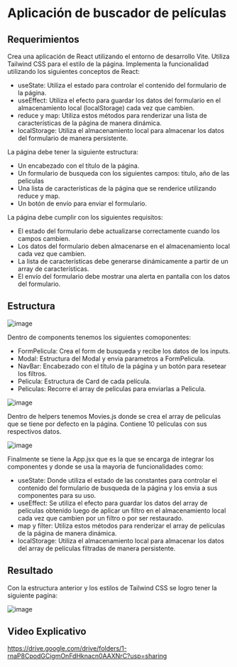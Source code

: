 # Aplicación de buscador de películas
## Requerimientos
Crea una aplicación de React utilizando el entorno de desarrollo Vite. Utiliza Tailwind CSS para el estilo de la página. Implementa la funcionalidad utilizando los siguientes conceptos de React:
* useState: Utiliza el estado para controlar el contenido del formulario de la página.
* useEffect: Utiliza el efecto para guardar los datos del formulario en el almacenamiento local (localStorage) cada vez que cambien.
* reduce y map: Utiliza estos métodos para renderizar una lista de características de la página de manera dinámica.
* localStorage: Utiliza el almacenamiento local para almacenar los datos del formulario de manera persistente.

La página debe tener la siguiente estructura:
* Un encabezado con el título de la página.
* Un formulario de busqueda con los siguientes campos: titulo, año de las peliculas
* Una lista de características de la página que se renderice utilizando reduce y map.
* Un botón de envío para enviar el formulario.

La página debe cumplir con los siguientes requisitos:
* El estado del formulario debe actualizarse correctamente cuando los campos cambien.
* Los datos del formulario deben almacenarse en el almacenamiento local cada vez que cambien.
* La lista de características debe generarse dinámicamente a partir de un array de características.
* El envío del formulario debe mostrar una alerta en pantalla con los datos del formulario.
## Estructura
![image](https://github.com/denisse989/Primer_Parcial/assets/60879365/ab28dc48-6021-41e2-bd0a-2dde1c3d6aa4)

Dentro de components tenemos los siguientes comoponentes:
* FormPelicula: Crea el form de busqueda y recibe los datos de los inputs.
* Modal: Estructura del Modal y envia parametros a FormPelicula.
* NavBar: Encabezado con el título de la página y un botón para resetear los filtros.
* Pelicula: Estructura de Card de cada película.
* Peliculas: Recorre el array de peliculas para enviarlas a Pelicula.

![image](https://github.com/denisse989/Primer_Parcial/assets/60879365/8ffcfbe3-01f3-4a12-b282-767e378dbaa8)

Dentro de helpers tenemos Movies.js donde se crea el array de peliculas que se tiene por defecto en la página. Contiene 10 películas con sus respectivos datos.

![image](https://github.com/denisse989/Primer_Parcial/assets/60879365/e67d63ee-4a48-41f9-9e89-d38c17c850d4)

Finalmente se tiene la App.jsx que es la que se encarga de integrar los componentes y donde se usa la mayoria de funcionalidades como:
* useState: Donde utiliza el estado de las constantes para controlar el contenido del formulario de busqueda de la página y los envia a sus componentes para su uso.
* useEffect: Se utiliza el efecto para guardar los datos del array de películas obtenido luego de aplicar un filtro en el almacenamiento local cada vez que cambien por un filtro o por ser restaurado.
* map y filter: Utiliza estos métodos para renderizar el array de películas de la página de manera dinámica.
* localStorage: Utiliza el almacenamiento local para almacenar los datos del array de películas filtradas de manera persistente.
 
## Resultado
Con la estructura anterior y los estilos de Tailwind CSS se logro tener la siguiente pagína:

![image](https://github.com/denisse989/Primer_Parcial/assets/60879365/3a272ae2-7e67-4960-986d-38a9e3c5673b)


## Video Explicativo

https://drive.google.com/drive/folders/1-rnaP8CpodGCigmOnFdHknacn0AAXNrC?usp=sharing
